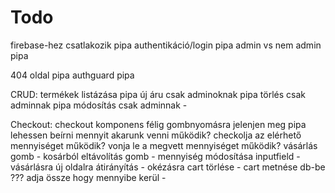 # Todo

firebase-hez csatlakozik            pipa
authentikáció/login                 pipa
admin vs nem admin                  pipa

404 oldal                           pipa
authguard                           pipa

CRUD:
termékek listázása                  pipa
új áru csak adminoknak              pipa
törlés csak adminnak                pipa
módosítás csak adminnak             -

Checkout:
checkout komponens                  félig
gombnyomásra jelenjen meg           pipa
lehessen beírni mennyit 
    akarunk venni                   működik?
checkolja az elérhető mennyiséget   működik?
vonja le a megvett mennyiséget      működik?
vásárlás gomb                       -
kosárból eltávolítás gomb           -
mennyiség módosítása inputfield     -
vásárlásra új oldalra átirányítás   -
okézásra cart törlése               -
cart metnése db-be                  ???
adja össze hogy mennyibe kerül      -